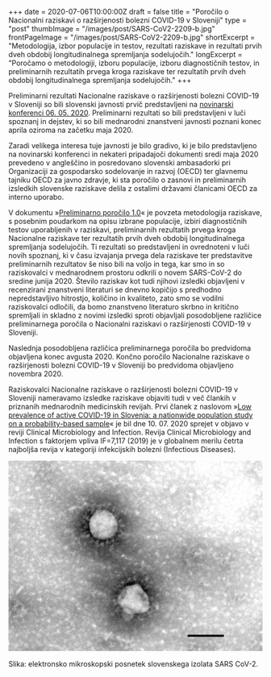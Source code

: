 +++
date = 2020-07-06T10:00:00Z
draft = false
title = "Poročilo o Nacionalni raziskavi o razširjenosti bolezni COVID-19 v Sloveniji"
type = "post"
thumbImage = "/images/post/SARS-CoV2-2209-b.jpg"
frontPageImage = "/images/post/SARS-CoV2-2209-b.jpg"
shortExcerpt = "Metodologija, izbor populacije in testov, rezultati raziskave in rezultati prvih dveh obdobij longitudinalnega spremljanja sodelujočih."
longExcerpt = "Poročamo o metodologiji, izboru populacije, izboru diagnostičnih testov, in preliminarnih rezultatih prvega kroga raziskave ter rezultatih prvih dveh obdobij longitudinalnega spremljanja sodelujočih."
+++


Preliminarni rezultati Nacionalne raziskave o razširjenosti bolezni COVID-19 v Sloveniji so bili slovenski javnosti prvič predstavljeni na [novinarski konferenci 06. 05. 2020](https://vzivo.sta.si/). Preliminarni rezultati so bili predstavljeni v luči spoznanj in dejstev, ki so bili mednarodni znanstveni javnosti poznani konec aprila oziroma na začetku maja 2020.

Zaradi velikega interesa tuje javnosti je bilo gradivo, ki je bilo predstavljeno na novinarski konferenci in nekateri pripadajoči dokumenti sredi maja 2020 prevedeno v angleščino in posredovano slovenski ambasadorki pri Organizaciji za gospodarsko sodelovanje in razvoj (OECD) ter glavnemu tajniku OECD za javno zdravje, ki sta poročilo o zasnovi in preliminarnih izsledkih slovenske raziskave delila z ostalimi državami članicami OECD za interno uporabo.

V dokumentu »[Preliminarno poročilo 1.0](http://file.biolab.si/files/2020-07-6-covid-19-slovenija-porocilo-1-0.pdf)« je povzeta metodologija raziskave, s posebnim poudarkom na opisu izbrane populacije, izbiri diagnostičnih testov uporabljenih v raziskavi, preliminarnih rezultatih prvega kroga Nacionalne raziskave ter rezultatih prvih dveh obdobij longitudinalnega spremljanja sodelujočih. Ti rezultati so predstavljeni in ovrednoteni v luči novih spoznanj, ki v času izvajanja prvega dela raziskave ter predstavitve preliminarnih rezultatov še niso bili na voljo in tega, kar smo in so raziskovalci v mednarodnem prostoru odkrili o novem SARS-CoV-2 do sredine junija 2020. Število raziskav kot tudi njihovi izsledki objavljeni v recenzirani znanstveni literaturi se dnevno kopičijo s predhodno nepredstavljivo hitrostjo, količino in kvaliteto, zato smo se vodilni raziskovalci odločili, da bomo znanstveno literaturo skrbno in kritično spremljali in skladno z novimi izsledki sproti objavljali posodobljene različice preliminarnega poročila o Nacionalni raziskavi o razširjenosti COVID-19 v Sloveniji.

Naslednja posodobljena različica preliminarnega poročila bo predvidoma objavljena konec avgusta 2020.
Končno poročilo Nacionalne raziskave o razširjenosti bolezni COVID-19 v Sloveniji bo predvidoma objavljeno novembra 2020.

Raziskovalci Nacionalne raziskave o razširjenosti bolezni COVID-19 v Sloveniji nameravamo izsledke raziskave objaviti tudi v več člankih v priznanih mednarodnih medicinskih revijah. Prvi članek z naslovom »<a href="https://www.clinicalmicrobiologyandinfection.com/article/S1198-743X(20)30419-5/fulltext?dgcid=raven_jbs_aip_email">Low prevalence of active COVID-19 in Slovenia: a nationwide population study on a probability-based sample</a>« je bil dne 10. 07. 2020 sprejet v objavo v reviji Clinical Microbiology and Infection. Revija Clinical Microbiology and Infection s faktorjem vpliva IF=7,117 (2019) je v globalnem merilu četrta najboljša revija v kategoriji infekcijskih bolezni (Infectious Diseases). 

![](/images/post/SARS-CoV2-2209-b-large.jpg)

Slika: elektronsko mikroskopski posnetek slovenskega izolata SARS CoV-2.